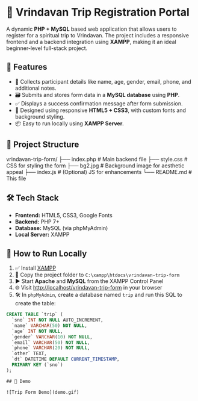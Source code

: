 # 🌸 Vrindavan Trip Registration Portal

A dynamic **PHP + MySQL** based web application that allows users to register for a spiritual trip to Vrindavan. The project includes a responsive frontend and a backend integration using **XAMPP**, making it an ideal beginner-level full-stack project.

## 🚀 Features

- 📝 Collects participant details like name, age, gender, email, phone, and additional notes.
- 🗃️ Submits and stores form data in a **MySQL database** using **PHP**.
- ✅ Displays a success confirmation message after form submission.
- 🎨 Designed using responsive **HTML5 + CSS3**, with custom fonts and background styling.
- 📦 Easy to run locally using **XAMPP Server**.

## 📂 Project Structure

vrindavan-trip-form/
├── index.php # Main backend file
├── style.css # CSS for styling the form
├── bg2.jpg # Background image for aesthetic appeal
├── index.js # (Optional) JS for enhancements
└── README.md # This file


## 🛠️ Tech Stack

- **Frontend:** HTML5, CSS3, Google Fonts
- **Backend:** PHP 7+
- **Database:** MySQL (via phpMyAdmin)
- **Local Server:** XAMPP

## 🧪 How to Run Locally

1. ✅ Install [XAMPP](https://www.apachefriends.org/index.html)
2. 📁 Copy the project folder to `C:\xampp\htdocs\vrindavan-trip-form`
3. ▶️ Start **Apache** and **MySQL** from the XAMPP Control Panel
4. 🌐 Visit [http://localhost/vrindavan-trip-form](http://localhost/vrindavan-trip-form) in your browser
5. 🛠️ In `phpMyAdmin`, create a database named `trip` and run this SQL to create the table:

```sql
CREATE TABLE `trip` (
  `sno` INT NOT NULL AUTO_INCREMENT,
  `name` VARCHAR(50) NOT NULL,
  `age` INT NOT NULL,
  `gender` VARCHAR(10) NOT NULL,
  `email` VARCHAR(50) NOT NULL,
  `phone` VARCHAR(20) NOT NULL,
  `other` TEXT,
  `dt` DATETIME DEFAULT CURRENT_TIMESTAMP,
  PRIMARY KEY (`sno`)
);

## 🧪 Demo

![Trip Form Demo](demo.gif)


